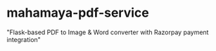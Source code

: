 # mahamaya-pdf-service
"Flask-based PDF to Image &amp; Word converter with Razorpay payment integration"
